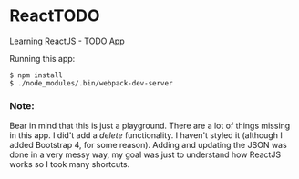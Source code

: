 # ReactTODO
Learning ReactJS - TODO App

Running this app:

```
$ npm install
$ ./node_modules/.bin/webpack-dev-server
```
  
### Note:
Bear in mind that this is just a playground. There are a lot of things missing in this app.
I did't add a _delete_ functionality. I haven't styled it (although I added Bootstrap 4, for some reason).
Adding and updating the JSON was done in a very messy way, my goal was just to understand how ReactJS works so I took many shortcuts.

